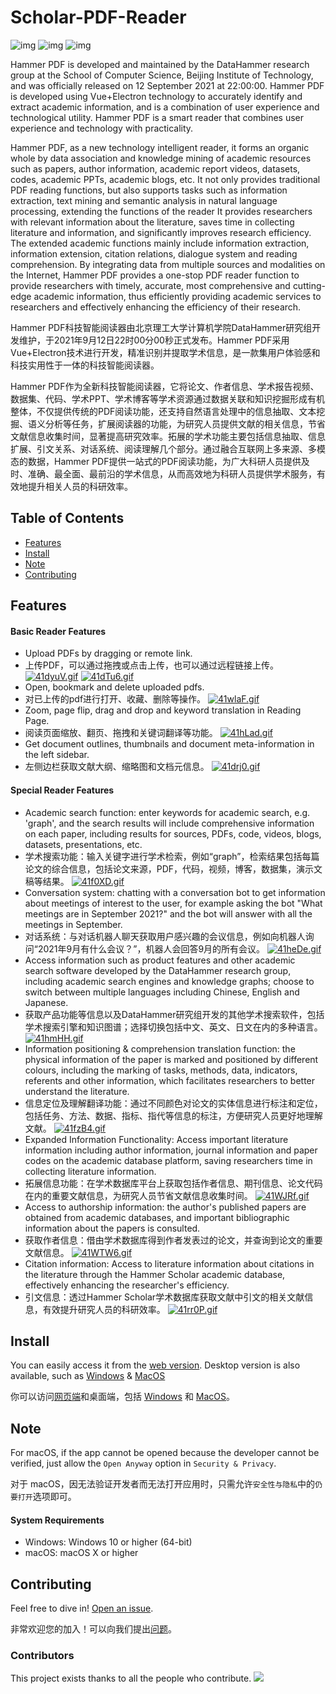 # Scholar-PDF-Reader
![img](https://img.shields.io/badge/forks-10-blue) ![img](https://img.shields.io/badge/issues-0%20open-brightgreen) ![img](https://img.shields.io/badge/license-DataHammer-orange)

Hammer PDF is developed and maintained by the DataHammer research group at the School of Computer Science, Beijing Institute of Technology, and was officially released on 12 September 2021 at 22:00:00. Hammer PDF is developed using Vue+Electron technology to accurately identify and extract academic information, and is a combination of user experience and technological utility. Hammer PDF is a smart reader that combines user experience and technology with practicality.
 
Hammer PDF, as a new technology intelligent reader, it forms an organic whole by data association and knowledge mining of academic resources such as papers, author information, academic report videos, datasets, codes, academic PPTs, academic blogs, etc. It not only provides traditional PDF reading functions, but also supports tasks such as information extraction, text mining and semantic analysis in natural language processing, extending the functions of the reader It provides researchers with relevant information about the literature, saves time in collecting literature and information, and significantly improves research efficiency. The extended academic functions mainly include information extraction, information extension, citation relations, dialogue system and reading comprehension. By integrating data from multiple sources and modalities on the Internet, Hammer PDF provides a one-stop PDF reader function to provide researchers with timely, accurate, most comprehensive and cutting-edge academic information, thus efficiently providing academic services to researchers and effectively enhancing the efficiency of their research.

Hammer PDF科技智能阅读器由北京理工大学计算机学院DataHammer研究组开发维护，于2021年9月12日22时00分00秒正式发布。Hammer PDF采用Vue+Electron技术进行开发，精准识别并提取学术信息，是一款集用户体验感和科技实用性于一体的科技智能阅读器。
 
Hammer PDF作为全新科技智能阅读器，它将论文、作者信息、学术报告视频、数据集、代码、学术PPT、学术博客等学术资源通过数据关联和知识挖掘形成有机整体，不仅提供传统的PDF阅读功能，还支持自然语言处理中的信息抽取、文本挖掘、语义分析等任务，扩展阅读器的功能，为研究人员提供文献的相关信息，节省文献信息收集时间，显著提高研究效率。拓展的学术功能主要包括信息抽取、信息扩展、引文关系、对话系统、阅读理解几个部分。通过融合互联网上多来源、多模态的数据，Hammer PDF提供一站式的PDF阅读功能，为广大科研人员提供及时、准确、最全面、最前沿的学术信息，从而高效地为科研人员提供学术服务，有效地提升相关人员的科研效率。

## Table of Contents

- [Features](#features)
- [Install](#install)
- [Note](#note)
- [Contributing](#contributing)

## Features

#### Basic Reader Features

- Upload PDFs by dragging or remote link.
- 上传PDF，可以通过拖拽或点击上传，也可以通过远程链接上传。
[![41dyuV.gif](https://z3.ax1x.com/2021/09/18/41dyuV.gif)](https://imgtu.com/i/41dyuV)
[![41dTu6.gif](https://z3.ax1x.com/2021/09/18/41dTu6.gif)](https://imgtu.com/i/41dTu6)
- Open, bookmark and delete uploaded pdfs.
- 对已上传的pdf进行打开、收藏、删除等操作。
[![41wlaF.gif](https://z3.ax1x.com/2021/09/18/41wlaF.gif)](https://imgtu.com/i/41wlaF)
- Zoom, page flip, drag and drop and keyword translation in Reading Page.
- 阅读页面缩放、翻页、拖拽和关键词翻译等功能。
[![41hLad.gif](https://z3.ax1x.com/2021/09/19/41hLad.gif)](https://imgtu.com/i/41hLad)
- Get document outlines, thumbnails and document meta-information in the left sidebar.
- 左侧边栏获取文献大纲、缩略图和文档元信息。
[![41drj0.gif](https://z3.ax1x.com/2021/09/18/41drj0.gif)](https://imgtu.com/i/41drj0)


#### Special Reader Features

- Academic search function: enter keywords for academic search, e.g. 'graph', and the search results will include comprehensive information on each paper, including results for sources, PDFs, code, videos, blogs, datasets, presentations, etc.
- 学术搜索功能：输入关键字进行学术检索，例如“graph”，检索结果包括每篇论文的综合信息，包括论文来源，PDF，代码，视频，博客，数据集，演示文稿等结果。
[![41f0XD.gif](https://z3.ax1x.com/2021/09/19/41f0XD.gif)](https://imgtu.com/i/41f0XD)
- Conversation system: chatting with a conversation bot to get information about meetings of interest to the user, for example asking the bot "What meetings are in September 2021?" and the bot will answer with all the meetings in September.
- 对话系统：与对话机器人聊天获取用户感兴趣的会议信息，例如向机器人询问“2021年9月有什么会议？”，机器人会回答9月的所有会议。
[![41heDe.gif](https://z3.ax1x.com/2021/09/19/41heDe.gif)](https://imgtu.com/i/41heDe)
- Access information such as product features and other academic search software developed by the DataHammer research group, including academic search engines and knowledge graphs; choose to switch between multiple languages including Chinese, English and Japanese.
- 获取产品功能等信息以及DataHammer研究组开发的其他学术搜索软件，包括学术搜索引擎和知识图谱；选择切换包括中文、英文、日文在内的多种语言。
[![41hmHH.gif](https://z3.ax1x.com/2021/09/19/41hmHH.gif)](https://imgtu.com/i/41hmHH)
- Information positioning & comprehension translation function: the physical information of the paper is marked and positioned by different colours, including the marking of tasks, methods, data, indicators, referents and other information, which facilitates researchers to better understand the literature.
- 信息定位及理解翻译功能：通过不同颜色对论文的实体信息进行标注和定位，包括任务、方法、数据、指标、指代等信息的标注，方便研究人员更好地理解文献。
[![41fzB4.gif](https://z3.ax1x.com/2021/09/19/41fzB4.gif)](https://imgtu.com/i/41fzB4)
- Expanded Information Functionality: Access important literature information including author information, journal information and paper codes on the academic database platform, saving researchers time in collecting literature information.
- 拓展信息功能：在学术数据库平台上获取包括作者信息、期刊信息、论文代码在内的重要文献信息，为研究人员节省文献信息收集时间。
[![41WJRf.gif](https://z3.ax1x.com/2021/09/19/41WJRf.gif)](https://imgtu.com/i/41WJRf)
- Access to authorship information: the author's published papers are obtained from academic databases, and important bibliographic information about the papers is consulted.
- 获取作者信息：借由学术数据库得到作者发表过的论文，并查询到论文的重要文献信息。
[![41WTW6.gif](https://z3.ax1x.com/2021/09/19/41WTW6.gif)](https://imgtu.com/i/41WTW6)
- Citation information: Access to literature information about citations in the literature through the Hammer Scholar academic database, effectively enhancing the researcher's efficiency.
- 引文信息：透过Hammer Scholar学术数据库获取文献中引文的相关文献信息，有效提升研究人员的科研效率。
[![41rr0P.gif](https://z3.ax1x.com/2021/09/18/41rr0P.gif)](https://imgtu.com/i/41rr0P)


## Install

You can easily access it from the [web version](http://pdf.hammerscholar.net/).
Desktop version is also available, such as [Windows](https://github.com/HammerPDF/Scholar-PDF-Reader/releases/download/v1.0.0/Hammer.PDF-win-1.0.0-Portable.zip) & [MacOS](https://github.com/HammerPDF/Scholar-PDF-Reader/releases/download/v1.0.0/Hammer.PDF-mac-1.0.0.dmg)

你可以访问[网页端](http://pdf.hammerscholar.net/)和桌面端，包括 [Windows](https://github.com/HammerPDF/Scholar-PDF-Reader/releases/download/v1.0.0/Hammer.PDF-win-1.0.0-Portable.zip) 和 [MacOS](https://github.com/HammerPDF/Scholar-PDF-Reader/releases/download/v1.0.0/Hammer.PDF-mac-1.0.0.dmg)。

## Note
For macOS, if the app cannot be opened because the developer cannot be verified, just allow the `Open Anyway` option in `Security & Privacy`.

对于 macOS，因无法验证开发者而无法打开应用时，只需允许`安全性与隐私`中的`仍要打开`选项即可。

#### System Requirements

- Windows: Windows 10 or higher (64-bit)
- macOS: macOS X or higher

## Contributing

Feel free to dive in! [Open an issue](https://github.com/HammerPDF/Scholar-PDF-Reader/issues/new).

非常欢迎您的加入！可以向我们提出[问题](https://github.com/HammerPDF/Scholar-PDF-Reader/issues/new)。


### Contributors

This project exists thanks to all the people who contribute. 
<a href="https://github.com/HammerPDF/Scholar-PDF-Reader/graphs/contributors"><img src="https://z3.ax1x.com/2021/09/19/414pM8.md.png" /></a>
